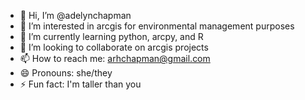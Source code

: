 - 👋 Hi, I’m @adelynchapman
- 👀 I’m interested in arcgis for environmental management purposes
- 🌱 I’m currently learning python, arcpy, and R
- 💞️ I’m looking to collaborate on arcgis projects
- 📫 How to reach me: arhchapman@gmail.com
- 😄 Pronouns: she/they
- ⚡ Fun fact: I'm taller than you

<!---
adelynchapman/adelynchapman is a ✨ special ✨ repository because its `README.md` (this file) appears on your GitHub profile.
You can click the Preview link to take a look at your changes.
--->
